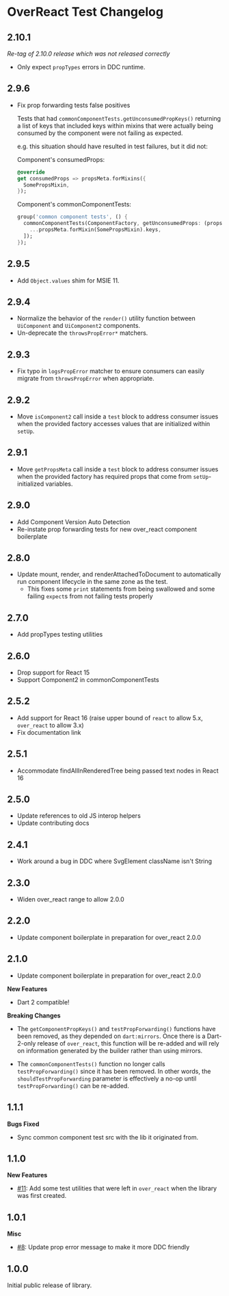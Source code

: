 # OverReact Test Changelog

## 2.10.1

_Re-tag of 2.10.0 release which was not released correctly_

* Only expect `propTypes` errors in DDC runtime.

## 2.9.6
* Fix prop forwarding tests false positives
  
  Tests that had `commonComponentTests.getUnconsumedPropKeys()` returning a list of
  keys that included keys within mixins that were actually being consumed by the component
  were not failing as expected.
  
  e.g. this situation should have resulted in test failures, but it did not:
  
  Component's consumedProps:
  ```dart
  @override
  get consumedProps => propsMeta.forMixins({
    SomePropsMixin,
  });
  ```
  
  Component's commonComponentTests:
  ```dart  
  group('common component tests', () {
    commonComponentTests(ComponentFactory, getUnconsumedProps: (propsMeta) => [
      ...propsMeta.forMixin(SomePropsMixin).keys,
    ]);
  });
  ``` 

## 2.9.5
* Add `Object.values` shim for MSIE 11.

## 2.9.4
* Normalize the behavior of the `render()` utility function between `UiComponent` and `UiComponent2` components.
* Un-deprecate the `throwsPropError*` matchers.

## 2.9.3
* Fix typo in `logsPropError` matcher to ensure consumers can easily migrate from `throwsPropError` when appropriate.

## 2.9.2
* Move `isComponent2` call inside a `test` block to address consumer issues when the provided factory accesses values that are initialized within `setUp`.  

## 2.9.1
* Move `getPropsMeta` call inside a `test` block to address consumer issues when the provided factory has required props that come from `setUp`-initialized variables.  

## 2.9.0
* Add Component Version Auto Detection
* Re-instate prop forwarding tests for new over_react component boilerplate

## 2.8.0
* Update mount, render, and renderAttachedToDocument to automatically run component lifecycle in the same zone as the test.
    * This fixes some `print` statements from being swallowed and some failing `expect`s from not failing tests properly

## 2.7.0
* Add propTypes testing utilities

## 2.6.0
* Drop support for React 15 
* Support Component2 in commonComponentTests

## 2.5.2
* Add support for React 16 (raise upper bound of `react` to allow 5.x, `over_react` to allow 3.x)
* Fix documentation link

## 2.5.1
* Accommodate findAllInRenderedTree being passed text nodes in React 16

## 2.5.0
* Update references to old JS interop helpers
* Update contributing docs

## 2.4.1
* Work around a bug in DDC where SvgElement className isn't String

## 2.3.0
* Widen over_react range to allow 2.0.0

## 2.2.0
* Update component boilerplate in preparation for over_react 2.0.0

## 2.1.0
* Update component boilerplate in preparation for over_react 2.0.0

__New Features__

* Dart 2 compatible!

__Breaking Changes__

* The `getComponentPropKeys()` and `testPropForwarding()` functions have been
  removed, as they depended on `dart:mirrors`. Once there is a Dart-2-only
  release of `over_react`, this function will be re-added and will rely on
  information generated by the builder rather than using mirrors.

* The `commonComponentTests()` function no longer calls `testPropForwarding()`
  since it has been removed. In other words, the `shouldTestPropForwarding`
  parameter is effectively a no-op until `testPropForwarding()` can be re-added.

## 1.1.1

__Bugs Fixed__

* Sync common component test src with the lib it originated from.

## 1.1.0

__New Features__

* [#11]: Add some test utilities that were left in `over_react` when the library was first created.

## 1.0.1

__Misc__

* [#8]: Update prop error message to make it more DDC friendly

## 1.0.0

Initial public release of library.





















[#1]: https://github.com/Workiva/over_react_test/pull/1
[#2]: https://github.com/Workiva/over_react_test/pull/2
[#3]: https://github.com/Workiva/over_react_test/pull/3
[#4]: https://github.com/Workiva/over_react_test/pull/4
[#5]: https://github.com/Workiva/over_react_test/pull/5
[#6]: https://github.com/Workiva/over_react_test/pull/6
[#7]: https://github.com/Workiva/over_react_test/pull/7
[#8]: https://github.com/Workiva/over_react_test/pull/8
[#9]: https://github.com/Workiva/over_react_test/pull/9
[#10]: https://github.com/Workiva/over_react_test/pull/10
[#11]: https://github.com/Workiva/over_react_test/pull/11
[#12]: https://github.com/Workiva/over_react_test/pull/12
[#13]: https://github.com/Workiva/over_react_test/pull/13
[#14]: https://github.com/Workiva/over_react_test/pull/14
[#15]: https://github.com/Workiva/over_react_test/pull/15
[#16]: https://github.com/Workiva/over_react_test/pull/16
[#17]: https://github.com/Workiva/over_react_test/pull/17
[#18]: https://github.com/Workiva/over_react_test/pull/18
[#19]: https://github.com/Workiva/over_react_test/pull/19
[#20]: https://github.com/Workiva/over_react_test/pull/20
[#21]: https://github.com/Workiva/over_react_test/pull/21
[#22]: https://github.com/Workiva/over_react_test/pull/22
[#23]: https://github.com/Workiva/over_react_test/pull/23
[#24]: https://github.com/Workiva/over_react_test/pull/24
[#25]: https://github.com/Workiva/over_react_test/pull/25
[#26]: https://github.com/Workiva/over_react_test/pull/26
[#27]: https://github.com/Workiva/over_react_test/pull/27
[#28]: https://github.com/Workiva/over_react_test/pull/28
[#29]: https://github.com/Workiva/over_react_test/pull/29
[#30]: https://github.com/Workiva/over_react_test/pull/30
[#31]: https://github.com/Workiva/over_react_test/pull/31
[#32]: https://github.com/Workiva/over_react_test/pull/32
[#33]: https://github.com/Workiva/over_react_test/pull/33
[#34]: https://github.com/Workiva/over_react_test/pull/34
[#35]: https://github.com/Workiva/over_react_test/pull/35
[#36]: https://github.com/Workiva/over_react_test/pull/36
[#37]: https://github.com/Workiva/over_react_test/pull/37
[#38]: https://github.com/Workiva/over_react_test/pull/38
[#39]: https://github.com/Workiva/over_react_test/pull/39
[#40]: https://github.com/Workiva/over_react_test/pull/40
[#41]: https://github.com/Workiva/over_react_test/pull/41
[#42]: https://github.com/Workiva/over_react_test/pull/42
[#43]: https://github.com/Workiva/over_react_test/pull/43
[#44]: https://github.com/Workiva/over_react_test/pull/44
[#45]: https://github.com/Workiva/over_react_test/pull/45
[#46]: https://github.com/Workiva/over_react_test/pull/46
[#47]: https://github.com/Workiva/over_react_test/pull/47
[#48]: https://github.com/Workiva/over_react_test/pull/48
[#49]: https://github.com/Workiva/over_react_test/pull/49
[#50]: https://github.com/Workiva/over_react_test/pull/50
[#51]: https://github.com/Workiva/over_react_test/pull/51
[#52]: https://github.com/Workiva/over_react_test/pull/52
[#53]: https://github.com/Workiva/over_react_test/pull/53
[#54]: https://github.com/Workiva/over_react_test/pull/54
[#55]: https://github.com/Workiva/over_react_test/pull/55
[#56]: https://github.com/Workiva/over_react_test/pull/56
[#57]: https://github.com/Workiva/over_react_test/pull/57
[#58]: https://github.com/Workiva/over_react_test/pull/58
[#59]: https://github.com/Workiva/over_react_test/pull/59
[#60]: https://github.com/Workiva/over_react_test/pull/60
[#61]: https://github.com/Workiva/over_react_test/pull/61
[#62]: https://github.com/Workiva/over_react_test/pull/62
[#63]: https://github.com/Workiva/over_react_test/pull/63
[#64]: https://github.com/Workiva/over_react_test/pull/64
[#65]: https://github.com/Workiva/over_react_test/pull/65
[#66]: https://github.com/Workiva/over_react_test/pull/66
[#67]: https://github.com/Workiva/over_react_test/pull/67
[#68]: https://github.com/Workiva/over_react_test/pull/68
[#69]: https://github.com/Workiva/over_react_test/pull/69
[#70]: https://github.com/Workiva/over_react_test/pull/70
[#71]: https://github.com/Workiva/over_react_test/pull/71
[#72]: https://github.com/Workiva/over_react_test/pull/72
[#73]: https://github.com/Workiva/over_react_test/pull/73
[#74]: https://github.com/Workiva/over_react_test/pull/74
[#75]: https://github.com/Workiva/over_react_test/pull/75
[#76]: https://github.com/Workiva/over_react_test/pull/76
[#77]: https://github.com/Workiva/over_react_test/pull/77
[#78]: https://github.com/Workiva/over_react_test/pull/78
[#79]: https://github.com/Workiva/over_react_test/pull/79
[#80]: https://github.com/Workiva/over_react_test/pull/80
[#81]: https://github.com/Workiva/over_react_test/pull/81
[#82]: https://github.com/Workiva/over_react_test/pull/82
[#83]: https://github.com/Workiva/over_react_test/pull/83
[#84]: https://github.com/Workiva/over_react_test/pull/84
[#85]: https://github.com/Workiva/over_react_test/pull/85
[#86]: https://github.com/Workiva/over_react_test/pull/86
[#87]: https://github.com/Workiva/over_react_test/pull/87
[#88]: https://github.com/Workiva/over_react_test/pull/88
[#89]: https://github.com/Workiva/over_react_test/pull/89
[#90]: https://github.com/Workiva/over_react_test/pull/90
[#91]: https://github.com/Workiva/over_react_test/pull/91
[#92]: https://github.com/Workiva/over_react_test/pull/92
[#93]: https://github.com/Workiva/over_react_test/pull/93
[#94]: https://github.com/Workiva/over_react_test/pull/94
[#95]: https://github.com/Workiva/over_react_test/pull/95
[#96]: https://github.com/Workiva/over_react_test/pull/96
[#97]: https://github.com/Workiva/over_react_test/pull/97
[#98]: https://github.com/Workiva/over_react_test/pull/98
[#99]: https://github.com/Workiva/over_react_test/pull/99
[#100]: https://github.com/Workiva/over_react_test/pull/100
[#101]: https://github.com/Workiva/over_react_test/pull/101
[#102]: https://github.com/Workiva/over_react_test/pull/102
[#103]: https://github.com/Workiva/over_react_test/pull/103
[#104]: https://github.com/Workiva/over_react_test/pull/104
[#105]: https://github.com/Workiva/over_react_test/pull/105
[#106]: https://github.com/Workiva/over_react_test/pull/106
[#107]: https://github.com/Workiva/over_react_test/pull/107
[#108]: https://github.com/Workiva/over_react_test/pull/108
[#109]: https://github.com/Workiva/over_react_test/pull/109
[#110]: https://github.com/Workiva/over_react_test/pull/110
[#111]: https://github.com/Workiva/over_react_test/pull/111
[#112]: https://github.com/Workiva/over_react_test/pull/112
[#113]: https://github.com/Workiva/over_react_test/pull/113
[#114]: https://github.com/Workiva/over_react_test/pull/114
[#115]: https://github.com/Workiva/over_react_test/pull/115
[#116]: https://github.com/Workiva/over_react_test/pull/116
[#117]: https://github.com/Workiva/over_react_test/pull/117
[#118]: https://github.com/Workiva/over_react_test/pull/118
[#119]: https://github.com/Workiva/over_react_test/pull/119
[#120]: https://github.com/Workiva/over_react_test/pull/120
[#121]: https://github.com/Workiva/over_react_test/pull/121
[#122]: https://github.com/Workiva/over_react_test/pull/122
[#123]: https://github.com/Workiva/over_react_test/pull/123
[#124]: https://github.com/Workiva/over_react_test/pull/124
[#125]: https://github.com/Workiva/over_react_test/pull/125
[#126]: https://github.com/Workiva/over_react_test/pull/126
[#127]: https://github.com/Workiva/over_react_test/pull/127
[#128]: https://github.com/Workiva/over_react_test/pull/128
[#129]: https://github.com/Workiva/over_react_test/pull/129
[#130]: https://github.com/Workiva/over_react_test/pull/130
[#131]: https://github.com/Workiva/over_react_test/pull/131
[#132]: https://github.com/Workiva/over_react_test/pull/132
[#133]: https://github.com/Workiva/over_react_test/pull/133
[#134]: https://github.com/Workiva/over_react_test/pull/134
[#135]: https://github.com/Workiva/over_react_test/pull/135
[#136]: https://github.com/Workiva/over_react_test/pull/136
[#137]: https://github.com/Workiva/over_react_test/pull/137
[#138]: https://github.com/Workiva/over_react_test/pull/138
[#139]: https://github.com/Workiva/over_react_test/pull/139
[#140]: https://github.com/Workiva/over_react_test/pull/140
[#141]: https://github.com/Workiva/over_react_test/pull/141
[#142]: https://github.com/Workiva/over_react_test/pull/142
[#143]: https://github.com/Workiva/over_react_test/pull/143
[#144]: https://github.com/Workiva/over_react_test/pull/144
[#145]: https://github.com/Workiva/over_react_test/pull/145
[#146]: https://github.com/Workiva/over_react_test/pull/146
[#147]: https://github.com/Workiva/over_react_test/pull/147
[#148]: https://github.com/Workiva/over_react_test/pull/148
[#149]: https://github.com/Workiva/over_react_test/pull/149
[#150]: https://github.com/Workiva/over_react_test/pull/150
[#151]: https://github.com/Workiva/over_react_test/pull/151
[#152]: https://github.com/Workiva/over_react_test/pull/152
[#153]: https://github.com/Workiva/over_react_test/pull/153
[#154]: https://github.com/Workiva/over_react_test/pull/154
[#155]: https://github.com/Workiva/over_react_test/pull/155
[#156]: https://github.com/Workiva/over_react_test/pull/156
[#157]: https://github.com/Workiva/over_react_test/pull/157
[#158]: https://github.com/Workiva/over_react_test/pull/158
[#159]: https://github.com/Workiva/over_react_test/pull/159
[#160]: https://github.com/Workiva/over_react_test/pull/160
[#161]: https://github.com/Workiva/over_react_test/pull/161
[#162]: https://github.com/Workiva/over_react_test/pull/162
[#163]: https://github.com/Workiva/over_react_test/pull/163
[#164]: https://github.com/Workiva/over_react_test/pull/164
[#165]: https://github.com/Workiva/over_react_test/pull/165
[#166]: https://github.com/Workiva/over_react_test/pull/166
[#167]: https://github.com/Workiva/over_react_test/pull/167
[#168]: https://github.com/Workiva/over_react_test/pull/168
[#169]: https://github.com/Workiva/over_react_test/pull/169
[#170]: https://github.com/Workiva/over_react_test/pull/170
[#171]: https://github.com/Workiva/over_react_test/pull/171
[#172]: https://github.com/Workiva/over_react_test/pull/172
[#173]: https://github.com/Workiva/over_react_test/pull/173
[#174]: https://github.com/Workiva/over_react_test/pull/174
[#175]: https://github.com/Workiva/over_react_test/pull/175
[#176]: https://github.com/Workiva/over_react_test/pull/176
[#177]: https://github.com/Workiva/over_react_test/pull/177
[#178]: https://github.com/Workiva/over_react_test/pull/178
[#179]: https://github.com/Workiva/over_react_test/pull/179
[#180]: https://github.com/Workiva/over_react_test/pull/180
[#181]: https://github.com/Workiva/over_react_test/pull/181
[#182]: https://github.com/Workiva/over_react_test/pull/182
[#183]: https://github.com/Workiva/over_react_test/pull/183
[#184]: https://github.com/Workiva/over_react_test/pull/184
[#185]: https://github.com/Workiva/over_react_test/pull/185
[#186]: https://github.com/Workiva/over_react_test/pull/186
[#187]: https://github.com/Workiva/over_react_test/pull/187
[#188]: https://github.com/Workiva/over_react_test/pull/188
[#189]: https://github.com/Workiva/over_react_test/pull/189
[#190]: https://github.com/Workiva/over_react_test/pull/190
[#191]: https://github.com/Workiva/over_react_test/pull/191
[#192]: https://github.com/Workiva/over_react_test/pull/192
[#193]: https://github.com/Workiva/over_react_test/pull/193
[#194]: https://github.com/Workiva/over_react_test/pull/194
[#195]: https://github.com/Workiva/over_react_test/pull/195
[#196]: https://github.com/Workiva/over_react_test/pull/196
[#197]: https://github.com/Workiva/over_react_test/pull/197
[#198]: https://github.com/Workiva/over_react_test/pull/198
[#199]: https://github.com/Workiva/over_react_test/pull/199
[#200]: https://github.com/Workiva/over_react_test/pull/200
[#201]: https://github.com/Workiva/over_react_test/pull/201
[#202]: https://github.com/Workiva/over_react_test/pull/202
[#203]: https://github.com/Workiva/over_react_test/pull/203
[#204]: https://github.com/Workiva/over_react_test/pull/204
[#205]: https://github.com/Workiva/over_react_test/pull/205
[#206]: https://github.com/Workiva/over_react_test/pull/206
[#207]: https://github.com/Workiva/over_react_test/pull/207
[#208]: https://github.com/Workiva/over_react_test/pull/208
[#209]: https://github.com/Workiva/over_react_test/pull/209
[#210]: https://github.com/Workiva/over_react_test/pull/210
[#211]: https://github.com/Workiva/over_react_test/pull/211
[#212]: https://github.com/Workiva/over_react_test/pull/212
[#213]: https://github.com/Workiva/over_react_test/pull/213
[#214]: https://github.com/Workiva/over_react_test/pull/214
[#215]: https://github.com/Workiva/over_react_test/pull/215
[#216]: https://github.com/Workiva/over_react_test/pull/216
[#217]: https://github.com/Workiva/over_react_test/pull/217
[#218]: https://github.com/Workiva/over_react_test/pull/218
[#219]: https://github.com/Workiva/over_react_test/pull/219
[#220]: https://github.com/Workiva/over_react_test/pull/220
[#221]: https://github.com/Workiva/over_react_test/pull/221
[#222]: https://github.com/Workiva/over_react_test/pull/222
[#223]: https://github.com/Workiva/over_react_test/pull/223
[#224]: https://github.com/Workiva/over_react_test/pull/224
[#225]: https://github.com/Workiva/over_react_test/pull/225
[#226]: https://github.com/Workiva/over_react_test/pull/226
[#227]: https://github.com/Workiva/over_react_test/pull/227
[#228]: https://github.com/Workiva/over_react_test/pull/228
[#229]: https://github.com/Workiva/over_react_test/pull/229
[#230]: https://github.com/Workiva/over_react_test/pull/230
[#231]: https://github.com/Workiva/over_react_test/pull/231
[#232]: https://github.com/Workiva/over_react_test/pull/232
[#233]: https://github.com/Workiva/over_react_test/pull/233
[#234]: https://github.com/Workiva/over_react_test/pull/234
[#235]: https://github.com/Workiva/over_react_test/pull/235
[#236]: https://github.com/Workiva/over_react_test/pull/236
[#237]: https://github.com/Workiva/over_react_test/pull/237
[#238]: https://github.com/Workiva/over_react_test/pull/238
[#239]: https://github.com/Workiva/over_react_test/pull/239
[#240]: https://github.com/Workiva/over_react_test/pull/240
[#241]: https://github.com/Workiva/over_react_test/pull/241
[#242]: https://github.com/Workiva/over_react_test/pull/242
[#243]: https://github.com/Workiva/over_react_test/pull/243
[#244]: https://github.com/Workiva/over_react_test/pull/244
[#245]: https://github.com/Workiva/over_react_test/pull/245
[#246]: https://github.com/Workiva/over_react_test/pull/246
[#247]: https://github.com/Workiva/over_react_test/pull/247
[#248]: https://github.com/Workiva/over_react_test/pull/248
[#249]: https://github.com/Workiva/over_react_test/pull/249
[#250]: https://github.com/Workiva/over_react_test/pull/250
[#251]: https://github.com/Workiva/over_react_test/pull/251
[#252]: https://github.com/Workiva/over_react_test/pull/252
[#253]: https://github.com/Workiva/over_react_test/pull/253
[#254]: https://github.com/Workiva/over_react_test/pull/254
[#255]: https://github.com/Workiva/over_react_test/pull/255
[#256]: https://github.com/Workiva/over_react_test/pull/256
[#257]: https://github.com/Workiva/over_react_test/pull/257
[#258]: https://github.com/Workiva/over_react_test/pull/258
[#259]: https://github.com/Workiva/over_react_test/pull/259
[#260]: https://github.com/Workiva/over_react_test/pull/260
[#261]: https://github.com/Workiva/over_react_test/pull/261
[#262]: https://github.com/Workiva/over_react_test/pull/262
[#263]: https://github.com/Workiva/over_react_test/pull/263
[#264]: https://github.com/Workiva/over_react_test/pull/264
[#265]: https://github.com/Workiva/over_react_test/pull/265
[#266]: https://github.com/Workiva/over_react_test/pull/266
[#267]: https://github.com/Workiva/over_react_test/pull/267
[#268]: https://github.com/Workiva/over_react_test/pull/268
[#269]: https://github.com/Workiva/over_react_test/pull/269
[#270]: https://github.com/Workiva/over_react_test/pull/270
[#271]: https://github.com/Workiva/over_react_test/pull/271
[#272]: https://github.com/Workiva/over_react_test/pull/272
[#273]: https://github.com/Workiva/over_react_test/pull/273
[#274]: https://github.com/Workiva/over_react_test/pull/274
[#275]: https://github.com/Workiva/over_react_test/pull/275
[#276]: https://github.com/Workiva/over_react_test/pull/276
[#277]: https://github.com/Workiva/over_react_test/pull/277
[#278]: https://github.com/Workiva/over_react_test/pull/278
[#279]: https://github.com/Workiva/over_react_test/pull/279
[#280]: https://github.com/Workiva/over_react_test/pull/280
[#281]: https://github.com/Workiva/over_react_test/pull/281
[#282]: https://github.com/Workiva/over_react_test/pull/282
[#283]: https://github.com/Workiva/over_react_test/pull/283
[#284]: https://github.com/Workiva/over_react_test/pull/284
[#285]: https://github.com/Workiva/over_react_test/pull/285
[#286]: https://github.com/Workiva/over_react_test/pull/286
[#287]: https://github.com/Workiva/over_react_test/pull/287
[#288]: https://github.com/Workiva/over_react_test/pull/288
[#289]: https://github.com/Workiva/over_react_test/pull/289
[#290]: https://github.com/Workiva/over_react_test/pull/290
[#291]: https://github.com/Workiva/over_react_test/pull/291
[#292]: https://github.com/Workiva/over_react_test/pull/292
[#293]: https://github.com/Workiva/over_react_test/pull/293
[#294]: https://github.com/Workiva/over_react_test/pull/294
[#295]: https://github.com/Workiva/over_react_test/pull/295
[#296]: https://github.com/Workiva/over_react_test/pull/296
[#297]: https://github.com/Workiva/over_react_test/pull/297
[#298]: https://github.com/Workiva/over_react_test/pull/298
[#299]: https://github.com/Workiva/over_react_test/pull/299
[#300]: https://github.com/Workiva/over_react_test/pull/300
[#301]: https://github.com/Workiva/over_react_test/pull/301
[#302]: https://github.com/Workiva/over_react_test/pull/302
[#303]: https://github.com/Workiva/over_react_test/pull/303
[#304]: https://github.com/Workiva/over_react_test/pull/304
[#305]: https://github.com/Workiva/over_react_test/pull/305
[#306]: https://github.com/Workiva/over_react_test/pull/306
[#307]: https://github.com/Workiva/over_react_test/pull/307
[#308]: https://github.com/Workiva/over_react_test/pull/308
[#309]: https://github.com/Workiva/over_react_test/pull/309
[#310]: https://github.com/Workiva/over_react_test/pull/310
[#311]: https://github.com/Workiva/over_react_test/pull/311
[#312]: https://github.com/Workiva/over_react_test/pull/312
[#313]: https://github.com/Workiva/over_react_test/pull/313
[#314]: https://github.com/Workiva/over_react_test/pull/314
[#315]: https://github.com/Workiva/over_react_test/pull/315
[#316]: https://github.com/Workiva/over_react_test/pull/316
[#317]: https://github.com/Workiva/over_react_test/pull/317
[#318]: https://github.com/Workiva/over_react_test/pull/318
[#319]: https://github.com/Workiva/over_react_test/pull/319
[#320]: https://github.com/Workiva/over_react_test/pull/320
[#321]: https://github.com/Workiva/over_react_test/pull/321
[#322]: https://github.com/Workiva/over_react_test/pull/322
[#323]: https://github.com/Workiva/over_react_test/pull/323
[#324]: https://github.com/Workiva/over_react_test/pull/324
[#325]: https://github.com/Workiva/over_react_test/pull/325
[#326]: https://github.com/Workiva/over_react_test/pull/326
[#327]: https://github.com/Workiva/over_react_test/pull/327
[#328]: https://github.com/Workiva/over_react_test/pull/328
[#329]: https://github.com/Workiva/over_react_test/pull/329
[#330]: https://github.com/Workiva/over_react_test/pull/330
[#331]: https://github.com/Workiva/over_react_test/pull/331
[#332]: https://github.com/Workiva/over_react_test/pull/332
[#333]: https://github.com/Workiva/over_react_test/pull/333
[#334]: https://github.com/Workiva/over_react_test/pull/334
[#335]: https://github.com/Workiva/over_react_test/pull/335
[#336]: https://github.com/Workiva/over_react_test/pull/336
[#337]: https://github.com/Workiva/over_react_test/pull/337
[#338]: https://github.com/Workiva/over_react_test/pull/338
[#339]: https://github.com/Workiva/over_react_test/pull/339
[#340]: https://github.com/Workiva/over_react_test/pull/340
[#341]: https://github.com/Workiva/over_react_test/pull/341
[#342]: https://github.com/Workiva/over_react_test/pull/342
[#343]: https://github.com/Workiva/over_react_test/pull/343
[#344]: https://github.com/Workiva/over_react_test/pull/344
[#345]: https://github.com/Workiva/over_react_test/pull/345
[#346]: https://github.com/Workiva/over_react_test/pull/346
[#347]: https://github.com/Workiva/over_react_test/pull/347
[#348]: https://github.com/Workiva/over_react_test/pull/348
[#349]: https://github.com/Workiva/over_react_test/pull/349
[#350]: https://github.com/Workiva/over_react_test/pull/350
[#351]: https://github.com/Workiva/over_react_test/pull/351
[#352]: https://github.com/Workiva/over_react_test/pull/352
[#353]: https://github.com/Workiva/over_react_test/pull/353
[#354]: https://github.com/Workiva/over_react_test/pull/354
[#355]: https://github.com/Workiva/over_react_test/pull/355
[#356]: https://github.com/Workiva/over_react_test/pull/356
[#357]: https://github.com/Workiva/over_react_test/pull/357
[#358]: https://github.com/Workiva/over_react_test/pull/358
[#359]: https://github.com/Workiva/over_react_test/pull/359
[#360]: https://github.com/Workiva/over_react_test/pull/360
[#361]: https://github.com/Workiva/over_react_test/pull/361
[#362]: https://github.com/Workiva/over_react_test/pull/362
[#363]: https://github.com/Workiva/over_react_test/pull/363
[#364]: https://github.com/Workiva/over_react_test/pull/364
[#365]: https://github.com/Workiva/over_react_test/pull/365
[#366]: https://github.com/Workiva/over_react_test/pull/366
[#367]: https://github.com/Workiva/over_react_test/pull/367
[#368]: https://github.com/Workiva/over_react_test/pull/368
[#369]: https://github.com/Workiva/over_react_test/pull/369
[#370]: https://github.com/Workiva/over_react_test/pull/370
[#371]: https://github.com/Workiva/over_react_test/pull/371
[#372]: https://github.com/Workiva/over_react_test/pull/372
[#373]: https://github.com/Workiva/over_react_test/pull/373
[#374]: https://github.com/Workiva/over_react_test/pull/374
[#375]: https://github.com/Workiva/over_react_test/pull/375
[#376]: https://github.com/Workiva/over_react_test/pull/376
[#377]: https://github.com/Workiva/over_react_test/pull/377
[#378]: https://github.com/Workiva/over_react_test/pull/378
[#379]: https://github.com/Workiva/over_react_test/pull/379
[#380]: https://github.com/Workiva/over_react_test/pull/380
[#381]: https://github.com/Workiva/over_react_test/pull/381
[#382]: https://github.com/Workiva/over_react_test/pull/382
[#383]: https://github.com/Workiva/over_react_test/pull/383
[#384]: https://github.com/Workiva/over_react_test/pull/384
[#385]: https://github.com/Workiva/over_react_test/pull/385
[#386]: https://github.com/Workiva/over_react_test/pull/386
[#387]: https://github.com/Workiva/over_react_test/pull/387
[#388]: https://github.com/Workiva/over_react_test/pull/388
[#389]: https://github.com/Workiva/over_react_test/pull/389
[#390]: https://github.com/Workiva/over_react_test/pull/390
[#391]: https://github.com/Workiva/over_react_test/pull/391
[#392]: https://github.com/Workiva/over_react_test/pull/392
[#393]: https://github.com/Workiva/over_react_test/pull/393
[#394]: https://github.com/Workiva/over_react_test/pull/394
[#395]: https://github.com/Workiva/over_react_test/pull/395
[#396]: https://github.com/Workiva/over_react_test/pull/396
[#397]: https://github.com/Workiva/over_react_test/pull/397
[#398]: https://github.com/Workiva/over_react_test/pull/398
[#399]: https://github.com/Workiva/over_react_test/pull/399
[#400]: https://github.com/Workiva/over_react_test/pull/400
[#401]: https://github.com/Workiva/over_react_test/pull/401
[#402]: https://github.com/Workiva/over_react_test/pull/402
[#403]: https://github.com/Workiva/over_react_test/pull/403
[#404]: https://github.com/Workiva/over_react_test/pull/404
[#405]: https://github.com/Workiva/over_react_test/pull/405
[#406]: https://github.com/Workiva/over_react_test/pull/406
[#407]: https://github.com/Workiva/over_react_test/pull/407
[#408]: https://github.com/Workiva/over_react_test/pull/408
[#409]: https://github.com/Workiva/over_react_test/pull/409
[#410]: https://github.com/Workiva/over_react_test/pull/410
[#411]: https://github.com/Workiva/over_react_test/pull/411
[#412]: https://github.com/Workiva/over_react_test/pull/412
[#413]: https://github.com/Workiva/over_react_test/pull/413
[#414]: https://github.com/Workiva/over_react_test/pull/414
[#415]: https://github.com/Workiva/over_react_test/pull/415
[#416]: https://github.com/Workiva/over_react_test/pull/416
[#417]: https://github.com/Workiva/over_react_test/pull/417
[#418]: https://github.com/Workiva/over_react_test/pull/418
[#419]: https://github.com/Workiva/over_react_test/pull/419
[#420]: https://github.com/Workiva/over_react_test/pull/420
[#421]: https://github.com/Workiva/over_react_test/pull/421
[#422]: https://github.com/Workiva/over_react_test/pull/422
[#423]: https://github.com/Workiva/over_react_test/pull/423
[#424]: https://github.com/Workiva/over_react_test/pull/424
[#425]: https://github.com/Workiva/over_react_test/pull/425
[#426]: https://github.com/Workiva/over_react_test/pull/426
[#427]: https://github.com/Workiva/over_react_test/pull/427
[#428]: https://github.com/Workiva/over_react_test/pull/428
[#429]: https://github.com/Workiva/over_react_test/pull/429
[#430]: https://github.com/Workiva/over_react_test/pull/430
[#431]: https://github.com/Workiva/over_react_test/pull/431
[#432]: https://github.com/Workiva/over_react_test/pull/432
[#433]: https://github.com/Workiva/over_react_test/pull/433
[#434]: https://github.com/Workiva/over_react_test/pull/434
[#435]: https://github.com/Workiva/over_react_test/pull/435
[#436]: https://github.com/Workiva/over_react_test/pull/436
[#437]: https://github.com/Workiva/over_react_test/pull/437
[#438]: https://github.com/Workiva/over_react_test/pull/438
[#439]: https://github.com/Workiva/over_react_test/pull/439
[#440]: https://github.com/Workiva/over_react_test/pull/440
[#441]: https://github.com/Workiva/over_react_test/pull/441
[#442]: https://github.com/Workiva/over_react_test/pull/442
[#443]: https://github.com/Workiva/over_react_test/pull/443
[#444]: https://github.com/Workiva/over_react_test/pull/444
[#445]: https://github.com/Workiva/over_react_test/pull/445
[#446]: https://github.com/Workiva/over_react_test/pull/446
[#447]: https://github.com/Workiva/over_react_test/pull/447
[#448]: https://github.com/Workiva/over_react_test/pull/448
[#449]: https://github.com/Workiva/over_react_test/pull/449
[#450]: https://github.com/Workiva/over_react_test/pull/450
[#451]: https://github.com/Workiva/over_react_test/pull/451
[#452]: https://github.com/Workiva/over_react_test/pull/452
[#453]: https://github.com/Workiva/over_react_test/pull/453
[#454]: https://github.com/Workiva/over_react_test/pull/454
[#455]: https://github.com/Workiva/over_react_test/pull/455
[#456]: https://github.com/Workiva/over_react_test/pull/456
[#457]: https://github.com/Workiva/over_react_test/pull/457
[#458]: https://github.com/Workiva/over_react_test/pull/458
[#459]: https://github.com/Workiva/over_react_test/pull/459
[#460]: https://github.com/Workiva/over_react_test/pull/460
[#461]: https://github.com/Workiva/over_react_test/pull/461
[#462]: https://github.com/Workiva/over_react_test/pull/462
[#463]: https://github.com/Workiva/over_react_test/pull/463
[#464]: https://github.com/Workiva/over_react_test/pull/464
[#465]: https://github.com/Workiva/over_react_test/pull/465
[#466]: https://github.com/Workiva/over_react_test/pull/466
[#467]: https://github.com/Workiva/over_react_test/pull/467
[#468]: https://github.com/Workiva/over_react_test/pull/468
[#469]: https://github.com/Workiva/over_react_test/pull/469
[#470]: https://github.com/Workiva/over_react_test/pull/470
[#471]: https://github.com/Workiva/over_react_test/pull/471
[#472]: https://github.com/Workiva/over_react_test/pull/472
[#473]: https://github.com/Workiva/over_react_test/pull/473
[#474]: https://github.com/Workiva/over_react_test/pull/474
[#475]: https://github.com/Workiva/over_react_test/pull/475
[#476]: https://github.com/Workiva/over_react_test/pull/476
[#477]: https://github.com/Workiva/over_react_test/pull/477
[#478]: https://github.com/Workiva/over_react_test/pull/478
[#479]: https://github.com/Workiva/over_react_test/pull/479
[#480]: https://github.com/Workiva/over_react_test/pull/480
[#481]: https://github.com/Workiva/over_react_test/pull/481
[#482]: https://github.com/Workiva/over_react_test/pull/482
[#483]: https://github.com/Workiva/over_react_test/pull/483
[#484]: https://github.com/Workiva/over_react_test/pull/484
[#485]: https://github.com/Workiva/over_react_test/pull/485
[#486]: https://github.com/Workiva/over_react_test/pull/486
[#487]: https://github.com/Workiva/over_react_test/pull/487
[#488]: https://github.com/Workiva/over_react_test/pull/488
[#489]: https://github.com/Workiva/over_react_test/pull/489
[#490]: https://github.com/Workiva/over_react_test/pull/490
[#491]: https://github.com/Workiva/over_react_test/pull/491
[#492]: https://github.com/Workiva/over_react_test/pull/492
[#493]: https://github.com/Workiva/over_react_test/pull/493
[#494]: https://github.com/Workiva/over_react_test/pull/494
[#495]: https://github.com/Workiva/over_react_test/pull/495
[#496]: https://github.com/Workiva/over_react_test/pull/496
[#497]: https://github.com/Workiva/over_react_test/pull/497
[#498]: https://github.com/Workiva/over_react_test/pull/498
[#499]: https://github.com/Workiva/over_react_test/pull/499
